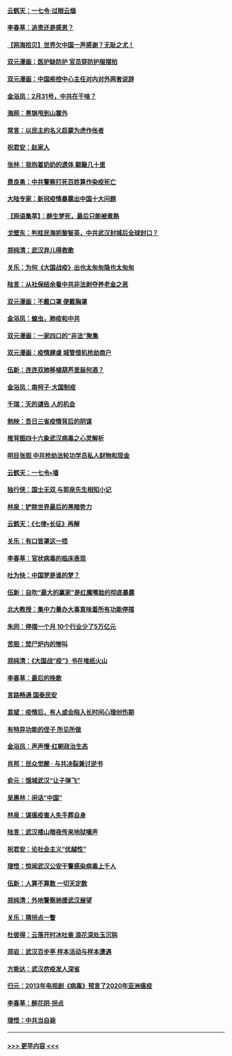 #### [云鹤天：一七令·过眼云烟](../pages/nsc993/n11925284.md?t=03090403) 
#### [李春草：追责还是感恩？](../pages/nsc993/n11925274.md?t=03090403) 
#### [【网海拾贝】世界欠中国一声感谢？无耻之尤！](../pages/nsc993/n11925239.md?t=03090403) 
#### [双元漫画：医护缺防护 官员穿防护服摆拍](../pages/nsc993/n11923899.md?t=03090403) 
#### [双元漫画：中国疾控中心主任对内对外两套说辞](../pages/nsc993/n11921994.md?t=03090403) 
#### [金浴凤：2月31号，中共在干啥？](../pages/nsc993/n11922706.md?t=03090403) 
#### [海网：黑锅甩到山寨外](../pages/nsc993/n11922688.md?t=03090403) 
#### [常言：以民主的名义启蒙为虎作伥者](../pages/nsc993/n11922217.md?t=03090403) 
#### [祝君安：赵家人](../pages/nsc993/n11922209.md?t=03090403) 
#### [张林：我抱着奶奶的遗体 颠簸几十里](../pages/nsc993/n11920945.md?t=03090403) 
#### [费良勇：中共警察打死百姓算作染疫死亡](../pages/nsc993/n11919264.md?t=03090403) 
#### [大陆专家：新冠疫情暴露出中国十大问题](../pages/nsc993/n11919187.md?t=03090403) 
#### [【网语集萃】：醉生梦死，最后只能被煮熟](../pages/nsc993/n11918994.md?t=03090403) 
#### [戈壁东：判桂民海抓黎智英，中共武汉封城后全球封口？](../pages/nsc993/n11917982.md?t=03090403) 
#### [郑纯清：武汉弃儿得救歌](../pages/nsc993/n11917881.md?t=03090403) 
#### [关乐：为何《大国战疫》出也太匆匆隐也太匆匆](../pages/nsc993/n11917792.md?t=03090403) 
#### [陆言：从社保结余看中共非法剥夺养老金之恶](../pages/nsc993/n11917084.md?t=03090403) 
#### [双元漫画：不戴口罩 便戴胸罩](../pages/nsc993/n11916447.md?t=03090403) 
#### [金浴凤：蝗虫，肺疫和中共](../pages/nsc993/n11916904.md?t=03090403) 
#### [双元漫画：一家四口的“非法”聚集](../pages/nsc993/n11916378.md?t=03090403) 
#### [双元漫画：疫情肆虐 城管借机抢劫商户](../pages/nsc993/n11916310.md?t=03090403) 
#### [伍新：连连双肺移植葫芦里装何酒？](../pages/nsc993/n11913667.md?t=03090403) 
#### [金浴凤：南柯子·大国制疫](../pages/nsc993/n11913657.md?t=03090403) 
#### [千瑞：天的谴告  人的机会](../pages/nsc993/n11913309.md?t=03090403) 
#### [勉映：吾日三省疫情背后的阴谋](../pages/nsc993/n11913079.md?t=03090403) 
#### [推背图四十六象武汉病毒之心灵解析](../pages/nsc993/n11911761.md?t=03090403) 
#### [明目张胆 中共抢劫法轮功学员私人财物和现金](../pages/nsc993/n11910262.md?t=03090403) 
#### [云鹤天：一七令▪墙](../pages/nsc993/n11910627.md?t=03090403) 
#### [独行侠：国士无双 与郭泉先生相知小记](../pages/nsc993/n11910613.md?t=03090403) 
#### [林泉：铲除世界最后的黑暗势力](../pages/nsc993/n11909320.md?t=03090403) 
#### [云鹤天：《七律▪长征》再解](../pages/nsc993/n11909327.md?t=03090403) 
#### [关乐：有口皆罩这一捂](../pages/nsc993/n11908393.md?t=03090403) 
#### [李春草：官状病毒的临床表现](../pages/nsc993/n11908339.md?t=03090403) 
#### [吐为快：中国梦是谁的梦？](../pages/nsc993/n11906564.md?t=03090403) 
#### [伍新：自吹“最大的赢家”是红魔嘴脸的彻底暴露](../pages/nsc993/n11906407.md?t=03090403) 
#### [北大教授：集中力量办大事意味着所有功能停摆](../pages/nsc993/n11904800.md?t=03090403) 
#### [朱同：停摆一个月 10个行业少了5万亿元](../pages/nsc993/n11904498.md?t=03090403) 
#### [苦胆：焚尸炉内的惨叫](../pages/nsc993/n11904479.md?t=03090403) 
#### [郑纯清：《大国战“疫”》书在堆纸火山](../pages/nsc993/n11904450.md?t=03090403) 
#### [李春草：最后的挽歌](../pages/nsc993/n11904441.md?t=03090403) 
#### [言路畅通 国泰民安](../pages/nsc993/n11904222.md?t=03090403) 
#### [袁斌：疫情后，有人或会陷入长时间心理创伤期](../pages/nsc993/n11901514.md?t=03090403) 
#### [有特异功能的侄子 所见所做](../pages/nsc993/n11901154.md?t=03090403) 
#### [金浴凤：声声慢‧红朝政治生态](../pages/nsc993/n11899553.md?t=03090403) 
#### [肖邦：民众觉醒 · 与共决裂兼讨逆书](../pages/nsc993/n11898435.md?t=03090403) 
#### [俞元：饿城武汉“让子弹飞”](../pages/nsc993/n11898344.md?t=03090403) 
#### [吴惠林：闲话“中国”](../pages/nsc993/n11898182.md?t=03090403) 
#### [林泉：谋瘟疫害人失手葬自身](../pages/nsc993/n11897892.md?t=03090403) 
#### [陆言：武汉楼山暗夜传来地狱嚎声](../pages/nsc993/n11897033.md?t=03090403) 
#### [祝君安：论社会主义“优越性”](../pages/nsc993/n11897005.md?t=03090403) 
#### [理悟：惊闻武汉公安干警感染病毒上千人](../pages/nsc993/n11896947.md?t=03090403) 
#### [伍新：人算不算数 一切天定数](../pages/nsc993/n11893372.md?t=03090403) 
#### [郑纯清：外地警察驰援武汉展望](../pages/nsc993/n11893115.md?t=03090403) 
#### [关乐：猜拐点一瞥](../pages/nsc993/n11893020.md?t=03090403) 
#### [杜彼得：云落开时冰吐鉴 浪花深处玉沉钩](../pages/nsc993/n11892107.md?t=03090403) 
#### [郑岩：武汉百步亭 样本活动与样本遭遇](../pages/nsc993/n11892310.md?t=03090403) 
#### [方能达：武汉疠疫发人深省](../pages/nsc993/n11891376.md?t=03090403) 
#### [归元：2013年电视剧《病毒》预言了2020年亚洲瘟疫](../pages/nsc993/n11891126.md?t=03090403) 
#### [李春草：醉花阴·拐点](../pages/nsc993/n11890567.md?t=03090403) 
#### [理悟：中共当自毙](../pages/nsc993/n11890559.md?t=03090403) 

----
#### [ >>> 更早内容 <<< ](../indexes/nsc993-earlier.md)
